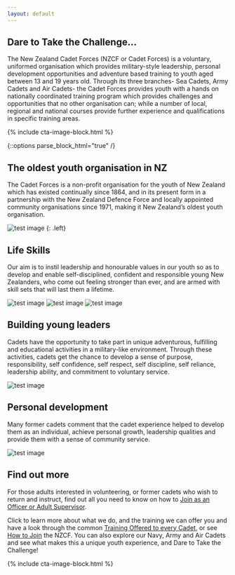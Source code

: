 ```yaml
---
layout: default
---
```



## Dare to Take the Challenge...

The New Zealand Cadet Forces (NZCF or Cadet Forces) is a voluntary, uniformed organisation which provides military-style leadership, personal development opportunities and adventure based training to youth aged between 13 and 19 years old. Through its three branches- Sea Cadets, Army Cadets and Air Cadets- the Cadet Forces provides youth with a hands on nationally coordinated training program which provides challenges and opportunities that no other organisation can; while a number of local, regional and national courses provide further experience and qualifications in specific training areas.
 
{% include cta-image-block.html %}

{::options parse_block_html="true" /}
## The oldest youth organisation in NZ

The Cadet Forces is a non-profit organisation for the youth of New Zealand which has existed continually since 1864, and in its present form in a partnership with the New Zealand Defence Force and locally appointed community organisations since 1971, making it New Zealand’s oldest youth organisation. 
<section>

![test image](https://via.placeholder.com/600x400)
{: .left}


## Life Skills

Our aim is to instil leadership and honourable values in our youth so as to develop and enable self-disciplined, confident and responsible young New Zealanders, who come out feeling stronger than ever, and are armed with skill sets that will last them a lifetime.
</section>

![test image](https://via.placeholder.com/150)
![test image](https://via.placeholder.com/150)
![test image](https://via.placeholder.com/150)

## Building young leaders

Cadets have the opportunity to take part in unique adventurous, fulfilling and educational activities in a military-like environment. Through these activities, cadets get the chance to develop a sense of purpose, responsibility, self confidence, self respect, self discipline, self reliance, leadership ability, and commitment to voluntary service. 

![test image](https://via.placeholder.com/350x550)

## Personal development

Many former cadets comment that the cadet experience helped to develop them as an individual, achieve personal growth, leadership qualities and provide them with a sense of community service.

![test image](https://via.placeholder.com/350x550)

## Find out more

For those adults interested in volunteering, or former cadets who wish to return and instruct, find out all you need to know on how to [Join as an Officer or Adult Supervisor](/officer-join.html). 

Click to learn more about what we do, and the training we can offer you and have a look through the common [Training Offered to every Cadet](/training.html), or see [How to Join](/cadet-join.html) the NZCF. You can also explore our Navy, Army and Air Cadets and see what makes this a unique youth experience, and Dare to Take the Challenge!








{% include cta-image-block.html %}